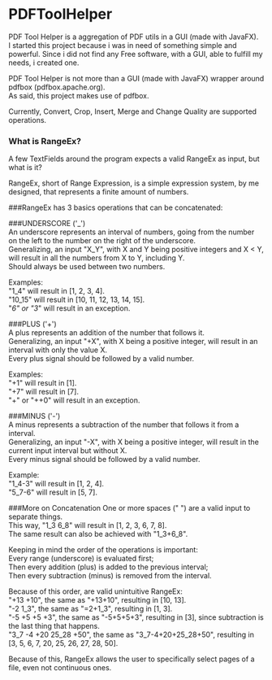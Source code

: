 # PDFToolHelper
PDF Tool Helper is a aggregation of PDF utils in a GUI (made with JavaFX).  
I started this project because i was in need of something simple and powerful. 
Since i did not find any Free software, with a GUI, able to fulfill my needs, i created one.  

PDF Tool Helper is not more than a GUI (made with JavaFX) wrapper around pdfbox (pdfbox.apache.org).  
As said, this project makes use of pdfbox.  
  
Currently, Convert, Crop, Insert, Merge and Change Quality are supported operations.  

### What is RangeEx?
A few TextFields around the program expects a valid RangeEx as input, but what is it?  
  
RangeEx, short of Range Expression, is a simple expression system, by me designed, 
that represents a finite amount of numbers.  
  
###RangeEx has 3 basics operations that can be concatenated:  

###UNDERSCORE ('_')  
An underscore represents an interval of numbers, going from the number on the left to the number on the right of the underscore.  
Generalizing, an input "X_Y", with X and Y being positive integers and X < Y, will result in all the numbers from X to Y, including Y.  
Should always be used between two numbers.  
  
Examples:  
"1_4" will result in [1, 2, 3, 4].  
"10_15" will result in [10, 11, 12, 13, 14, 15].  
"_6" or "3_" will result in an exception.  
  
###PLUS ('+')  
A plus represents an addition of the number that follows it.  
Generalizing, an input "+X", with X being a positive integer, will result in an interval with only the value X.  
Every plus signal should be followed by a valid number.  
  
Examples:  
"+1" will result in [1].  
"+7" will result in [7].  
"+" or "++0" will result in an exception.  
  
###MINUS ('-')  
A minus represents a subtraction of the number that follows it from a interval.  
Generalizing, an input "-X", with X being a positive integer, will result in the current input interval but without X.  
Every minus signal should be followed by a valid number.
  
Example:  
"1_4-3" will result in [1, 2, 4].  
"5_7-6" will result in [5, 7].  

###More on Concatenation 
One or more spaces (" ") are a valid input to separate things.  
This way, "1_3 6_8" will result in [1, 2, 3, 6, 7, 8].  
The same result can also be achieved with "1_3+6_8".  
  
Keeping in mind the order of the operations is important:  
Every range (underscore) is evaluated first;  
Then every addition (plus) is added to the previous interval;  
Then every subtraction (minus) is removed from the interval. 
  
Because of this order, are valid unintuitive RangeEx:  
"+13 +10", the same as "+13+10", resulting in [10, 13].  
"-2 1_3", the same as "=2+1_3", resulting in [1, 3].  
"-5 +5 +5 +3", the same as "-5+5+5+3", resulting in [3], since subtraction is the last thing that happens.  
"3_7 -4 +20 25_28 +50", the same as "3_7-4+20+25_28+50", resulting in [3, 5, 6, 7, 20, 25, 26, 27, 28, 50].  
  
Because of this, RangeEx allows the user to specifically select pages of a file, even not continuous ones.
